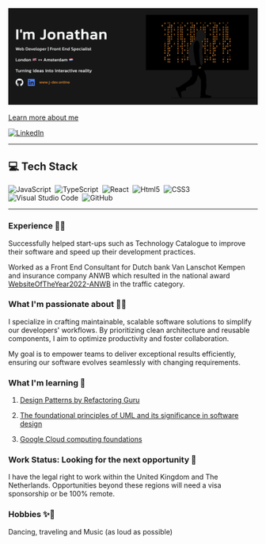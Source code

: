 <a href="https://j-dev.online">
<img
    alt="Turning ideas into interactive reality"
    src="./JDEV-HERO-IMG.png"
  />
</a>

[Learn more about me](https://j-dev.online/#about)

[![LinkedIn](https://img.shields.io/badge/linkedin-f0f0f0?&style=for-the-badge&logo=linkedin&logoColor=white&color=0e76a8)](https://www.linkedin.com/in/jonathan-kaonga-5a04871b5/)

---

## 💻 Tech Stack

![JavaScript](https://img.shields.io/badge/-JavaScript-05122A?style=flat&logo=javascript)&nbsp;
![TypeScript](https://img.shields.io/badge/-TypeScript-05122A?style=flat&logo=TypeScript)&nbsp;
![React](https://img.shields.io/badge/-React-05122A?style=flat&logo=react)&nbsp;
![Html5](https://img.shields.io/badge/-HTML5-05122A?style=flat&logo=html5)&nbsp;
![CSS3](https://img.shields.io/badge/-CSS3-05122A?style=flat&logo=CSS3&logoColor=1572B6)&nbsp;
![Visual Studio Code](https://img.shields.io/badge/-Visual%20Studio%20Code-05122A?style=flat&logo=visual-studio-code&logoColor=007ACC)&nbsp;
![GitHub](https://img.shields.io/badge/-GitHub-05122A?style=flat&logo=github)&nbsp;

---

### Experience 🕵🏾

Successfully helped start-ups such as Technology Catalogue to improve their software and speed up their development practices.

Worked as a Front End Consultant for Dutch bank Van Lanschot Kempen and insurance company ANWB which resulted in the national award [WebsiteOfTheYear2022-ANWB](https://www.websitevhjaar.nl/past-winners/index.html) in the traffic category.

### What I'm passionate about 💪🏿

I specialize in crafting maintainable, scalable software solutions to simplify our developers' workflows. By prioritizing clean architecture and reusable components, I aim to optimize productivity and foster collaboration.

My goal is to empower teams to deliver exceptional results efficiently, ensuring our software evolves seamlessly with changing requirements.

### What I'm learning 🧠

1. [Design Patterns by Refactoring Guru](https://refactoring.guru/design-patterns)

2. [The foundational principles of UML and its significance in software design](https://www.udemy.com/course/uml-bootcamp-master-unified-modeling-language-uml-today/learn/lecture/39822164?start=15#overview)

3. [Google Cloud computing foundations](https://www.cloudskillsboost.google/paths/36)

### Work Status: Looking for the next opportunity 🪪

I have the legal right to work within the United Kingdom and The Netherlands. Opportunities beyond these regions will need a visa sponsorship or be 100% remote.

### Hobbies ✨🎨

Dancing, traveling and Music (as loud as possible)
